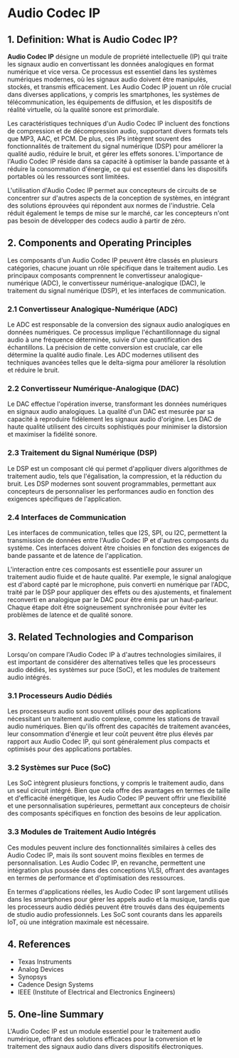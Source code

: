 # Audio Codec IP

## 1. Definition: What is **Audio Codec IP**?
**Audio Codec IP** désigne un module de propriété intellectuelle (IP) qui traite les signaux audio en convertissant les données analogiques en format numérique et vice versa. Ce processus est essentiel dans les systèmes numériques modernes, où les signaux audio doivent être manipulés, stockés, et transmis efficacement. Les Audio Codec IP jouent un rôle crucial dans diverses applications, y compris les smartphones, les systèmes de télécommunication, les équipements de diffusion, et les dispositifs de réalité virtuelle, où la qualité sonore est primordiale.

Les caractéristiques techniques d'un Audio Codec IP incluent des fonctions de compression et de décompression audio, supportant divers formats tels que MP3, AAC, et PCM. De plus, ces IPs intègrent souvent des fonctionnalités de traitement du signal numérique (DSP) pour améliorer la qualité audio, réduire le bruit, et gérer les effets sonores. L'importance de l'Audio Codec IP réside dans sa capacité à optimiser la bande passante et à réduire la consommation d'énergie, ce qui est essentiel dans les dispositifs portables où les ressources sont limitées.

L'utilisation d'Audio Codec IP permet aux concepteurs de circuits de se concentrer sur d'autres aspects de la conception de systèmes, en intégrant des solutions éprouvées qui répondent aux normes de l'industrie. Cela réduit également le temps de mise sur le marché, car les concepteurs n'ont pas besoin de développer des codecs audio à partir de zéro.

## 2. Components and Operating Principles
Les composants d'un Audio Codec IP peuvent être classés en plusieurs catégories, chacune jouant un rôle spécifique dans le traitement audio. Les principaux composants comprennent le convertisseur analogique-numérique (ADC), le convertisseur numérique-analogique (DAC), le traitement du signal numérique (DSP), et les interfaces de communication.

### 2.1 Convertisseur Analogique-Numérique (ADC)
Le ADC est responsable de la conversion des signaux audio analogiques en données numériques. Ce processus implique l'échantillonnage du signal audio à une fréquence déterminée, suivie d'une quantification des échantillons. La précision de cette conversion est cruciale, car elle détermine la qualité audio finale. Les ADC modernes utilisent des techniques avancées telles que le delta-sigma pour améliorer la résolution et réduire le bruit.

### 2.2 Convertisseur Numérique-Analogique (DAC)
Le DAC effectue l'opération inverse, transformant les données numériques en signaux audio analogiques. La qualité d'un DAC est mesurée par sa capacité à reproduire fidèlement les signaux audio d'origine. Les DAC de haute qualité utilisent des circuits sophistiqués pour minimiser la distorsion et maximiser la fidélité sonore.

### 2.3 Traitement du Signal Numérique (DSP)
Le DSP est un composant clé qui permet d'appliquer divers algorithmes de traitement audio, tels que l'égalisation, la compression, et la réduction du bruit. Les DSP modernes sont souvent programmables, permettant aux concepteurs de personnaliser les performances audio en fonction des exigences spécifiques de l'application.

### 2.4 Interfaces de Communication
Les interfaces de communication, telles que I2S, SPI, ou I2C, permettent la transmission de données entre l'Audio Codec IP et d'autres composants du système. Ces interfaces doivent être choisies en fonction des exigences de bande passante et de latence de l'application.

L'interaction entre ces composants est essentielle pour assurer un traitement audio fluide et de haute qualité. Par exemple, le signal analogique est d'abord capté par le microphone, puis converti en numérique par l'ADC, traité par le DSP pour appliquer des effets ou des ajustements, et finalement reconverti en analogique par le DAC pour être émis par un haut-parleur. Chaque étape doit être soigneusement synchronisée pour éviter les problèmes de latence et de qualité sonore.

## 3. Related Technologies and Comparison
Lorsqu'on compare l'Audio Codec IP à d'autres technologies similaires, il est important de considérer des alternatives telles que les processeurs audio dédiés, les systèmes sur puce (SoC), et les modules de traitement audio intégrés. 

### 3.1 Processeurs Audio Dédiés
Les processeurs audio sont souvent utilisés pour des applications nécessitant un traitement audio complexe, comme les stations de travail audio numériques. Bien qu'ils offrent des capacités de traitement avancées, leur consommation d'énergie et leur coût peuvent être plus élevés par rapport aux Audio Codec IP, qui sont généralement plus compacts et optimisés pour des applications portables.

### 3.2 Systèmes sur Puce (SoC)
Les SoC intègrent plusieurs fonctions, y compris le traitement audio, dans un seul circuit intégré. Bien que cela offre des avantages en termes de taille et d'efficacité énergétique, les Audio Codec IP peuvent offrir une flexibilité et une personnalisation supérieures, permettant aux concepteurs de choisir des composants spécifiques en fonction des besoins de leur application.

### 3.3 Modules de Traitement Audio Intégrés
Ces modules peuvent inclure des fonctionnalités similaires à celles des Audio Codec IP, mais ils sont souvent moins flexibles en termes de personnalisation. Les Audio Codec IP, en revanche, permettent une intégration plus poussée dans des conceptions VLSI, offrant des avantages en termes de performance et d'optimisation des ressources.

En termes d'applications réelles, les Audio Codec IP sont largement utilisés dans les smartphones pour gérer les appels audio et la musique, tandis que les processeurs audio dédiés peuvent être trouvés dans des équipements de studio audio professionnels. Les SoC sont courants dans les appareils IoT, où une intégration maximale est nécessaire.

## 4. References
- Texas Instruments
- Analog Devices
- Synopsys
- Cadence Design Systems
- IEEE (Institute of Electrical and Electronics Engineers)

## 5. One-line Summary
L'Audio Codec IP est un module essentiel pour le traitement audio numérique, offrant des solutions efficaces pour la conversion et le traitement des signaux audio dans divers dispositifs électroniques.